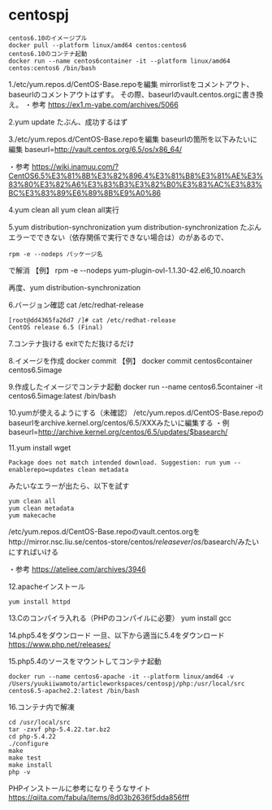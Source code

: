 # centospj
```
centos6.10のイメージプル
docker pull --platform linux/amd64 centos:centos6
centos6.10のコンテナ起動
docker run --name centos6container -it --platform linux/amd64 centos:centos6 /bin/bash
```

1./etc/yum.repos.d/CentOS-Base.repoを編集
mirrorlistをコメントアウト、
baseurlのコメントアウトはずす。
その際、baseurlのvault.centos.orgに書き換え。
・参考
https://ex1.m-yabe.com/archives/5066

2.yum update
たぶん、成功するはず

3./etc/yum.repos.d/CentOS-Base.repoを編集
baseurlの箇所を以下みたいに編集
baseurl=http://vault.centos.org/6.5/os/x86_64/

・参考
https://wiki.inamuu.com/?CentOS6.5%E3%81%8B%E3%82%896.4%E3%81%B8%E3%81%AE%E3%83%80%E3%82%A6%E3%83%B3%E3%82%B0%E3%83%AC%E3%83%BC%E3%83%89%E6%89%8B%E9%A0%86

4.yum clean all
yum clean all実行

5.yum distribution-synchronization
yum distribution-synchronization
たぶんエラーでできない（依存関係で実行できない場合は）のがあるので、
```
rpm -e --nodeps パッケージ名
```
で解消
【例】
rpm -e --nodeps yum-plugin-ovl-1.1.30-42.el6_10.noarch

再度、yum distribution-synchronization

6.バージョン確認
cat /etc/redhat-release
```
[root@dd4365fa26d7 /]# cat /etc/redhat-release
CentOS release 6.5 (Final)
```

7.コンテナ抜ける
exitでただ抜けるだけ

8.イメージを作成
docker commit <container-name> <new-image-name>
【例】
docker commit centos6container centos6.5image

9.作成したイメージでコンテナ起動
docker run --name centos6.5container -it centos6.5image:latest /bin/bash

10.yumが使えるようにする（未確認）
/etc/yum.repos.d/CentOS-Base.repoのbaseurlをarchive.kernel.org/centos/6.5/XXXみたいに編集する
・例
baseurl=http://archive.kernel.org/centos/6.5/updates/$basearch/

11.yum install wget
```
Package does not match intended download. Suggestion: run yum --enablerepo=updates clean metadata
```
みたいなエラーが出たら、以下を試す
```
yum clean all
yum clean metadata
yum makecache
```

/etc/yum.repos.d/CentOS-Base.repoのvault.centos.orgをhttp://mirror.nsc.liu.se/centos-store/centos/$releasever/os/$basearch/みたいにすればいける

・参考
https://ateliee.com/archives/3946

12.apacheインストール
```
yum install httpd
```

13.Cのコンパイラ入れる（PHPのコンパイルに必要）
yum install gcc

14.php5.4をダウンロード
一旦、以下から適当に5.4をダウンロード
https://www.php.net/releases/

15.php5.4のソースをマウントしてコンテナ起動
```
docker run --name centos6-apache -it --platform linux/amd64 -v /Users/yuukiiwamoto/articleworkspaces/centospj/php:/usr/local/src centos6.5-apache2.2:latest /bin/bash
```

16.コンテナ内で解凍
```
cd /usr/local/src
tar -zxvf php-5.4.22.tar.bz2
cd php-5.4.22
./configure
make
make test
make install
php -v
```

PHPインストールに参考になりそうなサイト
https://qiita.com/fabula/items/8d03b2636f5dda856fff


